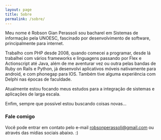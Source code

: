 ```yaml
---
layout: page
title: Sobre
permalink: /sobre/
---
```


Meu nome é Robson Gian Perassoli sou bacharel em Sistemas de informação pela UNOESC, fascinado por desenvolvimento de software, principalmente para internet. 

Trabalho com PHP desde 2008, quando comecei a programar, desde lá trabalhei com vários frameworks e linguagens passando por Flex e Actionscript até Java, além de me aventurar vez ou outra pelas bandas de Ruby on Rails e Python, já desenvolvi aplicativos móveis nativamente para android, e com phonegap para IOS. Também tive alguma experiência com Delphi nas épocas de faculdade. 

Atualmente estou focando meus estudos para a integração de sistemas e aplicações de larga escala.

Enfim, sempre que possível estou buscando coisas novas...

### Fale comigo
Você pode entrar em contato pelo e-mail [robsonperassoli@gmail.com](mailto:robsonperassoli@gmail.com) ou através das mídias sociais abaixo. :)
